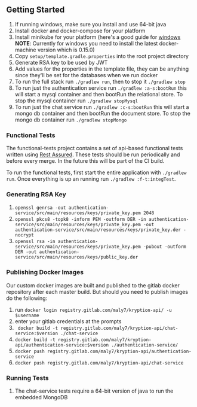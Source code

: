 ## Getting Started
1. If running windows, make sure you install and use 64-bit java
1. Install docker and docker-compose for your platform
1. Install minikube for your platform (here's a good guide for [windows](https://blogs.msdn.microsoft.com/wasimbloch/2017/01/23/setting-up-kubernetes-on-windows10-laptop-with-minikube/) **NOTE**: Currently for windows you need to install the latest docker-machine version which is 0.15.0)
1. Copy `setup/template.gradle.properties` into the root project directory
1. Generate RSA key to be used by JWT 
1. Add values for the properties in the template file, they can be anything since they'll be set for the databases when we run docker
1. To run the full stack run `./gradlew run`, then to stop it `./gradlew stop`
1. To run just the authentication service run `./gradlew :a-s:bootRun` this will start a mysql container and then bootRun the relational store. To stop the mysql container run `./gradlew stopMysql`
1. To run just the chat service run `./gradlew :c-s:bootRun` this will start a mongo db container and then bootRun the document store. To stop the mongo db container run `./gradlew stopMongo`

### Functional Tests
The functional-tests project contains a set of api-based functional tests written using [Rest Assured](https://github.com/rest-assured/rest-assured/). These tests should be run periodically and before every merge. In the future this will be part of the CI build.

To run the functional tests, first start the entire application with `./gradlew run`. Once everything is up an running run `./gradlew :f-t:integTest`. 

### Generating RSA Key
1. `openssl genrsa -out authentication-service/src/main/resources/keys/private_key.pem 2048`
1. `openssl pkcs8 -topk8 -inform PEM -outform DER -in authentication-service/src/main/resources/keys/private_key.pem -out authentication-service/src/main/resources/keys/private_key.der -nocrypt`
1. `openssl rsa -in authentication-service/src/main/resources/keys/private_key.pem -pubout -outform DER -out authentication-service/src/main/resources/keys/public_key.der`

### Publishing Docker Images
Our custom docker images are built and published to the gitlab docker repository after each master build. But should you need to publish images do the following:
1. run `docker login registry.gitlab.com/maly7/kryption-api/ -u $username`
1. enter your gitlab credentials at the prompts
1. ` docker build -t registry.gitlab.com/maly7/kryption-api/chat-service:$version ./chat-service`
1. `docker build -t registry.gitlab.com/maly7/kryption-api/authentication-service:$version ./authentication-service/`
1. `docker push registry.gitlab.com/maly7/kryption-api/authentication-service`
1. `docker push registry.gitlab.com/maly7/kryption-api/chat-service`

### Running Tests
1. The chat-service tests require a 64-bit version of java to run the embedded MongoDB
